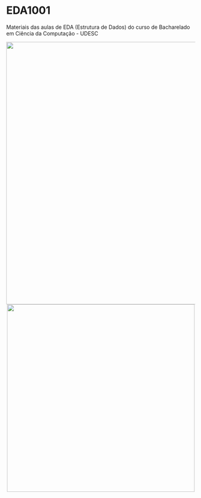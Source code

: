 # EDA1001
Materiais das aulas de EDA (Estrutura de Dados) do curso de Bacharelado em Ciência da Computação - UDESC

<p align="center">
  <img src="https://miro.medium.com/max/1400/1*5WXRN62ddiM_Gcf4GDdCZg.gif" width="700" />
  <img src="https://holypython.com/wp-content/uploads/2019/12/insertionsort2.gif" width="500" />
</p>
